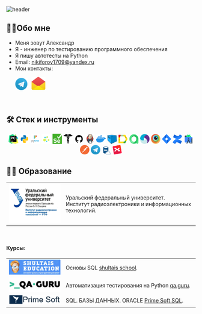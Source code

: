 ![header](https://capsule-render.vercel.app/api?type=waving&color=gradient&customColorList=2&height=160&section=header&text=Hi%20there!&fontAlignY=32&fontAlign=20&fontSize=52&animation=twinkling&fontColor=EAF5D2)

<!--About me-->

## :technologist:Обо мне
- Меня зовут Александр
- Я - инженер по тестированию программного обеспечения
- Я пишу автотесты на Python
- Email: nikiforov1709@yandex.ru
- Мои контакты:

<p>
  &#8287;&#8287;&#8287;&#8287;&#8287;
  <a href="https://t.me/Aleksandr_Nikiforoff"><img width="32px" alt="Telegram" title="Telegram" src="images/social_networks/tg.png"/></a>
  &#8287;
  <a href="https://mail.yandex.ru/compose?mailto=nikiforov1709@yandex.ru"><img width="37px" alt="Write me Email" title="mail.yandex" src="images/social_networks/yandex_mail.png"/></a>
</p>


<!--Stack and tools-->

&#8287;&#8287;&#8287;&#8287;&#8287;
## :hammer_and_wrench: Стек и инструменты
<p  align="center">
  <code><img width="5%" title="Pycharm" src="images/logo_stacks/pycharm.png"></code>
  <code><img width="5%" title="Python" src="images/logo_stacks/python.png"></code>
  <code><img width="5%" title="Pytest" src="images/logo_stacks/pytest.png"></code>
  <code><img width="5%" title="Selene" src="images/logo_stacks/selene.png"></code>
  <code><img width="5%" title="Selenium" src="images/logo_stacks/selenium.png"></code>
  <code><img width="5%" title="Requests" src="images/logo_stacks/requests.png"></code>
  <code><img width="5%" title="GitHub" src="images/logo_stacks/github.png"></code>
  <code><img width="5%" title="Jenkins" src="images/logo_stacks/jenkins.png"></code>
  <code><img width="5%" title="Docker" src="images/logo_stacks/docker.png"></code>
  <code><img width="5%" title="Selenoid" src="images/logo_stacks/selenoid.png"></code>
  <code><img width="5%" title="Allure Report" src="images/logo_stacks/allure_report.png"></code>
  <code><img width="5%" title="Allure TestOps" src="images/logo_stacks/allure_testops.png"></code>
  <code><img width="5%" title="Appium" src="images/logo_stacks/appium.png"></code>
  <code><img width="5%" title="Browserstack" src="images/logo_stacks/browserstack.png"></code>
  <code><img width="5%" title="Jira" src="images/logo_stacks/jira.png"></code>
  <code><img width="5%" title="Confluence" src="images/logo_stacks/confluence.png"></code>
  <code><img width="5%" title="Android Studio" src="images/logo_stacks/android_studio.png"></code>
  <code><img width="5%" title="Postman" src="images/logo_stacks/postman.png"></code>
  <code><img width="5%" title="Telegram" src="images/logo_stacks/tg.png"></code>
  <code><img width="5%" title="SQL" src="images/logo_stacks/SQL_Logo.png"></code>
  <code><img width="5%" title="Xmind" src="images/logo_stacks/xmind.png"></code>
</p>


<!--Education-->

## :man_student: Образование
<table width="100%" border='0'>
   <tr> 
    <td width="30%" valign="bottom"><img src="images/logo_stacks/RTF_logo.jpg"></td><td valign="middle">Уральский федеральный университет.</br>Институт радиоэлектроники и информационных технологий.</td></tr>
  </table>
  </br>
  
  #### Курсы:
<table width="100%" border='0'>
   <tr><td width="30%" valign="bottom"><img src="images/logo_stacks/shultais.png"></td><td valign="middle">Основы SQL <a target="_blank" href="https://stepik.org/course/51562/syllabus">shultais school</a>.</td></tr>
   
   <tr><td width="30%" valign="bottom"><img src="images/logo_stacks/qa_guru.png"></td><td valign="middle">Автоматизация тестирования на Python <a target="_blank" href="https://qa.guru">qa.guru</a>.</td></tr>
   </tr>
   
   <tr><td width="30%" valign="bottom"><img src="images/logo_stacks/Prime_soft.png"></td><td valign="middle">SQL. БАЗЫ ДАННЫХ. ORACLE <a target="_blank" href="https://prime-soft.biz/courses/sql">Prime Soft SQL</a>.</td></tr>
   </tr>
  </table>
  
